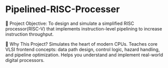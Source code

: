 # Pipelined-RISC-Processer

🧠 Project Objective:
To design and simulate a simplified RISC processor(RISC-V) that implements instruction-level pipelining to increase instruction throughput.

🚀 Why This Project?
Simulates the heart of modern CPUs.
Teaches core VLSI frontend concepts: data path design, control logic, hazard handling, and pipeline optimization.
Helps you understand and implement real-world digital processors.
